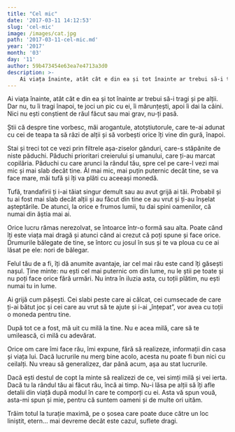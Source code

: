 ```yaml
---
title: "Cel mic"
date: '2017-03-11 14:12:53'
slug: 'cel-mic'
image: /images/cat.jpg
path: '2017-03-11-cel-mic.md'
year: '2017'
month: '03'
day: '11'
author: 59b473454e63ea7e4713a3d0
description: >-
    Ai viața înainte, atât cât e din ea și tot înainte ar trebui să-i tragi și pe alții. Dar nu, tu îi tragi înapoi, te joci un pic cu ei, îi mărunțești, apoi îi dai la câini. Nici nu ești conștient de ră
---
```

<div class="kg-card-markdown"><p dir="ltr">Ai viața înainte, atât cât e din ea și tot înainte ar trebui să-i tragi și pe alții. Dar nu, tu îi tragi înapoi, te joci un pic cu ei, îi mărunțești, apoi îi dai la câini. Nici nu ești conștient de răul făcut sau mai grav, nu-ți pasă.</p>
<p dir="ltr">Știi că despre tine vorbesc, măi arogantule, atotștiutorule, care te-ai adunat cu cei de teapa ta să râzi de alții și să vorbești orice îți vine din gură, înapoi.</p>
<p dir="ltr">Stai și treci tot ce vezi prin filtrele așa-ziselor​ gânduri, care-s stăpânite de niste păduchi. Păduchi  prioritari creierului și umanului, care ți-au marcat copilăria. Păduchi cu care arunci la rândul tău, spre cel pe care-l vezi mai mic și mai slab decât tine. Ăl mai mic, mai puțin puternic decât tine, se va face mare, măi tufă și îți va plăti cu aceeași monedă.</p>
<p dir="ltr">Tufă, trandafirii ți i-ai tăiat singur demult sau au avut grijă ai tăi. Probabil și tu ai fost mai slab decât alții și au făcut din tine ce au vrut și ți-au înșelat așteptările. De atunci, la orice e frumos lumii, tu dai spini oamenilor, că numai din ăștia mai ai.</p>
<p dir="ltr">Orice lucru rămas nerezolvat, se întoarce într-o formă sau alta. Poate când îți este viața mai dragă și atunci când ai crezut că poți spune și face orice. Drumurile bălegate de tine, se întorc cu josul în sus și te va ploua cu ce ai lăsat pe ele: nori de bălegar.</p>
<p dir="ltr">Felul tău de a fi, îți dă anumite avantaje, iar cel mai rău este cand îți găsești nașul. Ține minte: nu ești cel mai puternic om din lume, nu le știi pe toate și nu poți face orice fără urmări. Nu intra în iluzia asta, cu toții plătim, nu ești numai tu in lume.</p>
<p dir="ltr">Ai grijă cum pășești. Cei slabi peste care ai călcat, cei cumsecade de care ți-ai bătut joc și cei care au vrut să te ajute și i-ai „înțepat”, vor avea cu toții o moneda pentru tine.</p>
<p dir="ltr">După tot ce a fost, mă uit cu milă la tine. Nu e acea milă, care să te umilească, ci milă cu adevărat.</p>
<p dir="ltr">Orice om care îmi face rău, îmi expune, fără să realizeze, informații din casa și viața lui. Dacă lucrurile nu merg bine acolo, acesta nu poate fi bun nici cu ceilalți. Nu vreau să generalizez, dar până acum, așa au stat lucrurile.</p>
<p dir="ltr">Dacă ești destul de copt la minte să realizezi de ce, vei simți milă și vei ierta. Dacă tu la rândul tău ai făcut rău, încă ai timp. Nu-i lăsa pe alții să îți afle detalii din viață după modul în care te comporți cu ei.  Asta vă spun vouă, asta-mi spun și mie, pentru că suntem oameni și de multe ori uităm.</p>
<p dir="ltr">Trăim totul la turație maximă, pe o șosea care poate duce către un loc liniștit, etern... mai devreme decât este cazul, suflete dragi.</p>
<p> </p>
</div>
    
